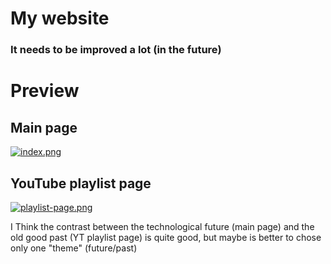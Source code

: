 # My website

### It needs to be improved a lot (in the future)

# Preview
## Main page
[![index.png](https://i.postimg.cc/x1PtdcKY/index.png)](https://postimg.cc/sMvp6f60)
## YouTube playlist page
[![playlist-page.png](https://i.postimg.cc/fLXFHHQf/playlist-page.png)](https://postimg.cc/XGjQqkJr)

I Think the contrast between the technological future (main page) and the old good past (YT playlist page) is quite good, but maybe is better to chose only one "theme" (future/past)
